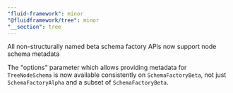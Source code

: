 ```yaml
---
"fluid-framework": minor
"@fluidframework/tree": minor
"__section": tree
---
```

All non-structurally named beta schema factory APIs now support node schema metadata

The "options" parameter which allows providing metadata for `TreeNodeSchema` is now available consistently on `SchemaFactoryBeta`,
not just `SchemaFactoryAlpha` and a subset of `SchemaFactoryBeta`.
